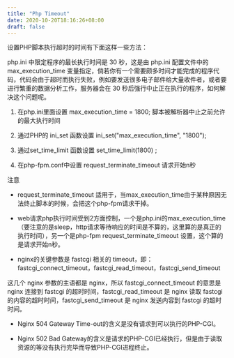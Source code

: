 ```yaml
---
title: "Php Timeout"
date: 2020-10-20T18:16:26+08:00
draft: false
---
```


设置PHP脚本执行超时的时间有下面这样一些方法：

php.ini 中限定程序的最长执行时间是 30 秒，这是由 php.ini 配置文件中的 max_execution_time 变量指定，倘若你有一个需要颇多时间才能完成的程序代码，代码会由于超时而执行失败，例如要发送很多电子邮件给大量收件者，或者要进行繁重的数据分析工作，服务器会在 30 秒后强行中止正在执行的程序，如何解决这个问题呢。

1. 在php.ini里面设置 max_execution_time = 1800; 脚本被解析器中止之前允许的最大执行时间

2. 通过PHP的 ini_set 函数设置 ini_set("max_execution_time", "1800");

3. 通过set_time_limit 函数设置 set_time_limit(1800) ;

4. 在php-fpm.conf中设置 request_terminate_timeout 请求开始n秒

注意

- request_terminate_timeout 适用于，当max_execution_time由于某种原因无法终止脚本的时候，会把这个php-fpm请求干掉。

- web请求php执行时间受到2方面控制，一个是php.ini的max_execution_time（要注意的是sleep，http请求等待响应的时间是不算的，这里算的是真正的执行时间），另一个是php-fpm request_terminate_timeout 设置，这个算的是请求开始n秒。

- nginx的关键参数是 fastcgi 相关的 timeout，即：fastcgi_connect_timeout，fastcgi_read_timeout，fastcgi_send_timeout

这几个 nginx 参数的主语都是 nginx，所以 fastcgi_connect_timeout 的意思是 nginx 连接到 fastcgi 的超时时间，fastcgi_read_timeout 是 nginx 读取 fastcgi 的内容的超时时间，fastcgi_send_timeout 是 nginx 发送内容到 fastcgi 的超时时间。


- Nginx 504 Gateway Time-out的含义是没有请求到可以执行的PHP-CGI。

- Nginx 502 Bad Gateway的含义是请求的PHP-CGI已经执行，但是由于读取资源的等没有执行完毕而导致PHP-CGI进程终止。